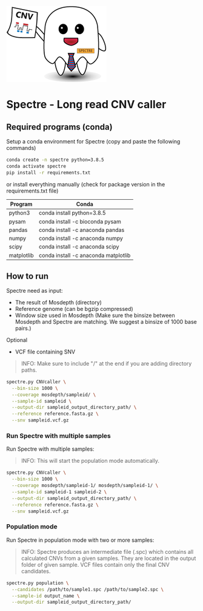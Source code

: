 
![Spectre](./logo.png)
# Spectre - Long read CNV caller

## Required programs (conda)

Setup a conda environment for Spectre (copy and paste the following commands)
```bash
conda create -n spectre python=3.8.5
conda activate spectre
pip install -r requirements.txt
```

or install everything manually (check for package version in the requirements.txt file)

|Program|Conda|
|-------|-----|
| python3 |conda install python=3.8.5|
| pysam |conda install -c bioconda pysam|
| pandas|conda install -c anaconda pandas|
| numpy|conda install -c anaconda numpy|
| scipy|conda install -c anaconda scipy|
| matplotlib|conda install -c anaconda matplotlib|


## How to run
Spectre need as input:
- The result of Mosdepth (directory)
- Reference genome (can be bgzip compressed)
- Window size used in Mosdepth (Make sure the binsize between Mosdepth and Spectre are matching. We suggest a binsize of 1000 base pairs.)

Optional
- VCF file containing SNV

>INFO: Make sure to include "/" at the end if you are adding directory paths.


```bash
spectre.py CNVcaller \
  --bin-size 1000 \
  --coverage mosdepth/sampleid/ \
  --sample-id sampleid \
  --output-dir sampleid_output_directory_path/ \
  --reference reference.fasta.gz \
  --snv sampleid.vcf.gz
```
### Run Spectre with multiple samples
Run Spectre with multiple samples:
>INFO: This will start the population mode automatically.

```bash
spectre.py CNVcaller \
  --bin-size 1000 \
  --coverage mosdepth/sampleid-1/ mosdepth/sampleid-1/ \
  --sample-id sampleid-1 sampleid-2 \
  --output-dir sampleid_output_directory_path/ \
  --reference reference.fasta.gz \
  --snv sampleid.vcf.gz
```

### Population mode
Run Spectre in population mode with two or more samples:
>INFO: Spectre produces an intermediate file (.spc) which contains all calculated CNVs from a given samples. They are 
> located in the output folder of given sample. VCF files contain only the final CNV candidates.

```bash
spectre.py population \
  --candidates /path/to/sample1.spc /path/to/sample2.spc \
  --sample-id output_name \
  --output-dir sampleid_output_directory_path/
```
